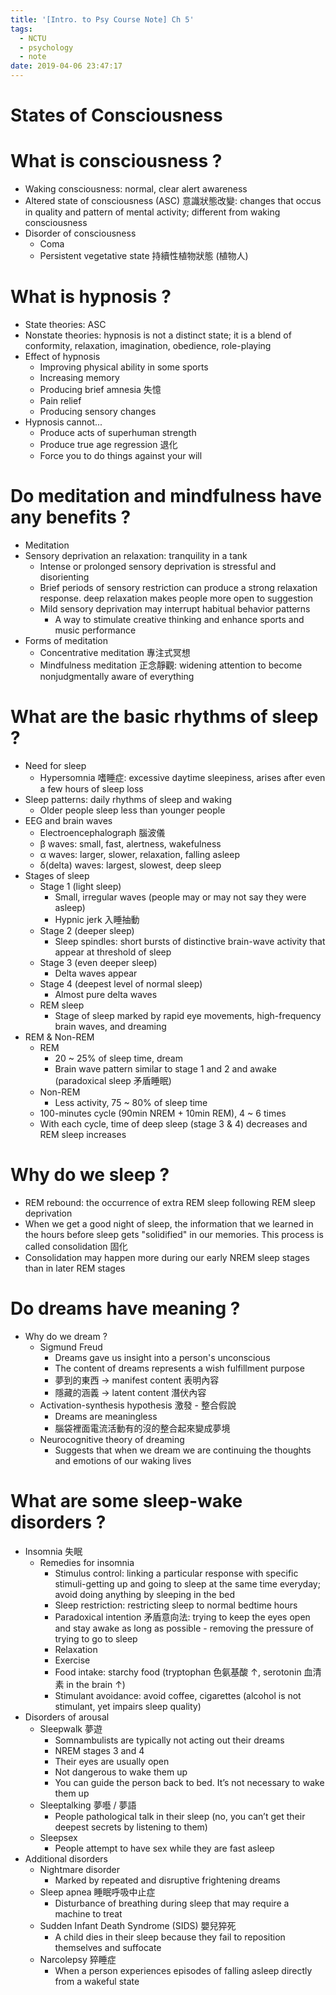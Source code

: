 ```yaml
---
title: '[Intro. to Psy Course Note] Ch 5'
tags:
  - NCTU
  - psychology
  - note
date: 2019-04-06 23:47:17
---
```


# States of Consciousness

# What is consciousness ?

- Waking consciousness: normal, clear alert awareness
- Altered state of consciousness (ASC) 意識狀態改變: changes that occus in quality and pattern of mental activity; different from waking consciousness
- Disorder of consciousness
    - Coma
    - Persistent vegetative state 持續性植物狀態 (植物人)

# What is hypnosis ?

- State theories: ASC
- Nonstate theories: hypnosis is not a distinct state; it is a blend of conformity, relaxation, imagination, obedience, role-playing
- Effect of hypnosis
    - Improving physical ability in some sports
    - Increasing memory
    - Producing brief amnesia 失憶
    - Pain relief
    - Producing sensory changes
- Hypnosis cannot...
    - Produce acts of superhuman strength
    - Produce true age regression 退化
    - Force you to do things against your will

# Do meditation and mindfulness have any benefits ?

- Meditation
- Sensory deprivation an relaxation: tranquility in a tank
    - Intense or prolonged sensory deprivation is stressful and disorienting
    - Brief periods of sensory restriction can produce a strong relaxation response. deep relaxation makes people more open to suggestion
    - Mild sensory deprivation may interrupt habitual behavior patterns
        - A way to stimulate creative thinking and enhance sports and music performance
- Forms of meditation
    - Concentrative meditation 專注式冥想
    - Mindfulness meditation 正念靜觀: widening attention to become nonjudgmentally aware of everything

# What are the basic rhythms of sleep ?

- Need for sleep
    - Hypersomnia 嗜睡症: excessive daytime sleepiness, arises after even a few hours of sleep loss
- Sleep patterns: daily rhythms of sleep and waking
    - Older people sleep less than younger people
- EEG and brain waves
    - Electroencephalograph 腦波儀
    - β waves: small, fast, alertness, wakefulness
    - α waves: larger, slower, relaxation, falling asleep
    - δ(delta) waves: largest, slowest, deep sleep
- Stages of sleep
    - Stage 1 (light sleep)
        - Small, irregular waves (people may or may not say they were asleep)
        - Hypnic jerk 入睡抽動
    - Stage 2 (deeper sleep)
        - Sleep spindles: short bursts of distinctive brain-wave activity that appear at threshold of sleep
    - Stage 3 (even deeper sleep)
        - Delta waves appear
    - Stage 4 (deepest level of normal sleep)
        - Almost pure delta waves
    - REM sleep
        - Stage of sleep marked by rapid eye movements, high-frequency brain waves, and dreaming
- REM & Non-REM
    - REM
        - 20 ~ 25% of sleep time, dream
        - Brain wave pattern similar to stage 1 and 2 and awake (paradoxical sleep 矛盾睡眠)
    - Non-REM
        - Less activity, 75 ~ 80% of sleep time
    - 100-minutes cycle (90min NREM + 10min REM), 4 ~ 6 times
    - With each cycle, time of deep sleep (stage 3 & 4) decreases and REM sleep increases

# Why do we sleep ?

- REM rebound: the occurrence of extra REM sleep following REM sleep deprivation
- When we get a good night of sleep, the information that we learned in the hours before sleep gets "solidified" in our memories. This process is called consolidation 固化
- Consolidation may happen more during our early NREM sleep stages than in later REM stages

# Do dreams have meaning ?

- Why do we dream ?
    - Sigmund Freud
        - Dreams gave us insight into a person's unconscious
        - The content of dreams represents a wish fulfillment purpose
        - 夢到的東西 -> manifest content 表明內容
        - 隱藏的涵義 -> latent content 潛伏內容
    - Activation-synthesis hypothesis 激發 - 整合假說
        - Dreams are meaningless
        - 腦袋裡面電流活動有的沒的整合起來變成夢境
    - Neurocognitive theory of dreaming
        - Suggests that when we dream we are continuing the thoughts and emotions of our waking lives

# What are some sleep-wake disorders ?
 
- Insomnia 失眠
    - Remedies for insomnia
        - Stimulus control: linking a particular response with specific stimuli-getting up and going to sleep at the same time everyday; avoid doing anything by sleeping in the bed
        - Sleep restriction: restricting sleep to normal bedtime hours
        - Paradoxical intention 矛盾意向法: trying to keep the eyes open and stay awake as long as possible - removing the pressure of trying to go to sleep
        - Relaxation
        - Exercise
        - Food intake: starchy food (tryptophan 色氨基酸 ↑, serotonin 血清素 in the brain ↑)
        - Stimulant avoidance: avoid coffee, cigarettes (alcohol is not stimulant, yet impairs sleep quality)
- Disorders of arousal
    - Sleepwalk 夢遊
        - Somnambulists are typically not acting out their dreams
        - NREM stages 3 and 4
        - Their eyes are usually open
        - Not dangerous to wake them up
        - You can guide the person back to bed. It’s not necessary to wake them up
    - Sleeptalking 夢囈 / 夢語
        - People pathological talk in their sleep (no, you can’t get their deepest secrets by listening to them)
    - Sleepsex
        - People attempt to have sex while they are fast asleep
- Additional disorders
    - Nightmare disorder
        - Marked by repeated and disruptive frightening dreams
    - Sleep apnea 睡眠呼吸中止症
        - Disturbance of breathing during sleep that may require a machine to treat
    - Sudden Infant Death Syndrome (SIDS) 嬰兒猝死
        - A child dies in their sleep because they fail to reposition themselves and suffocate
    - Narcolepsy 猝睡症
        - When a person experiences episodes of falling asleep directly from a wakeful state
        